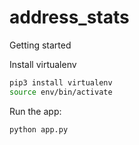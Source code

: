 # address_stats

Getting started

Install virtualenv

```bash
pip3 install virtualenv
source env/bin/activate
```

Run the app:

```bash
python app.py
```

